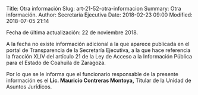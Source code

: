 Title: Otra información
Slug: art-21-52-otra-informacion
Summary: Otra información.
Author: Secretaría Ejecutiva
Date: 2018-02-23 09:00
Modified: 2018-07-05 21:14


Fecha de última actualización: 22 de noviembre 2018.

A la fecha no existe información adicional a la que aparece publicada en el portal de Transparencia de la Secretaría Ejecutiva, a la que hace referencia la fracción XLIV del artículo 21 de la Ley de Acceso a la Información Pública para el Estado de Coahuila de Zaragoza.

Por lo que se le informa que el funcionario responsable de la presente información es el **Lic. Mauricio Contreras Montoya,** Titular de la Unidad de Asuntos Jurídicos.
